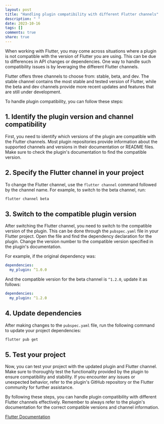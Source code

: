 ```yaml
---
layout: post
title: "Handling plugin compatibility with different Flutter channels"
description: " "
date: 2023-10-16
tags: []
comments: true
share: true
---
```


When working with Flutter, you may come across situations where a plugin is not compatible with the version of Flutter you are using. This can be due to differences in API changes or dependencies. One way to handle such compatibility issues is by leveraging the different Flutter channels.

Flutter offers three channels to choose from: stable, beta, and dev. The stable channel contains the most stable and tested version of Flutter, while the beta and dev channels provide more recent updates and features that are still under development.

To handle plugin compatibility, you can follow these steps:

## 1. Identify the plugin version and channel compatibility
First, you need to identify which versions of the plugin are compatible with the Flutter channels. Most plugin repositories provide information about the supported channels and versions in their documentation or README files. Make sure to check the plugin's documentation to find the compatible version.

## 2. Specify the Flutter channel in your project
To change the Flutter channel, use the `flutter channel` command followed by the channel name. For example, to switch to the beta channel, run:

```bash
flutter channel beta
```

## 3. Switch to the compatible plugin version
After switching the Flutter channel, you need to switch to the compatible version of the plugin. This can be done through the `pubspec.yaml` file in your Flutter project. Open the file and find the dependency declaration for the plugin. Change the version number to the compatible version specified in the plugin's documentation.

For example, if the original dependency was:
```yaml
dependencies:
  my_plugin: ^1.0.0
```

And the compatible version for the beta channel is `^1.2.0`, update it as follows:
```yaml
dependencies:
  my_plugin: ^1.2.0
```

## 4. Update dependencies
After making changes to the `pubspec.yaml` file, run the following command to update your project dependencies:
```bash
flutter pub get
```

## 5. Test your project
Now, you can test your project with the updated plugin and Flutter channel. Make sure to thoroughly test the functionality provided by the plugin to ensure compatibility and stability. If you encounter any issues or unexpected behavior, refer to the plugin's GitHub repository or the Flutter community for further assistance.

By following these steps, you can handle plugin compatibility with different Flutter channels effectively. Remember to always refer to the plugin's documentation for the correct compatible versions and channel information.

[Flutter Documentation](https://flutter.dev/docs)